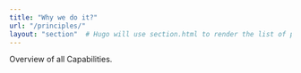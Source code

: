 ```yaml
---
title: "Why we do it?"
url: "/principles/"
layout: "section"  # Hugo will use section.html to render the list of pages
---
```

Overview of all Capabilities.

